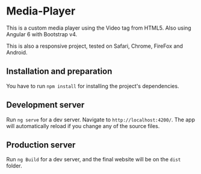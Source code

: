 # Media-Player

This is a custom media player using the Video tag from HTML5. Also using Angular 6 with Bootstrap v4.

This is also a responsive project, tested on Safari, Chrome, FireFox and Android.

## Installation and preparation

You have to run `npm install` for installing the project's dependencies.

## Development server

Run `ng serve` for a dev server. Navigate to `http://localhost:4200/`. The app will automatically reload if you change any of the source files.

## Production server

Run `ng Build` for a dev server, and the final website will be on the `dist` folder.

